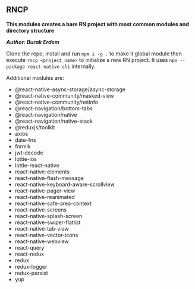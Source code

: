 ## RNCP

**This modules creates a bare RN project with most common modules and directory structure** 

***Author: Burak Erdem***

Clone the repo, install and run ``npm i -g .`` to make it global module then execute ``rncp <project_name>`` to initialize a new RN project. It uses ``npx --package react-native-cli`` internally.

Additional modules are: 

* @react-native-async-storage/async-storage
* @react-native-community/masked-view
* @react-native-community/netinfo
* @react-navigation/bottom-tabs
* @react-navigation/native
* @react-navigation/native-stack
* @reduxjs/toolkit
* axios
* date-fns
* formik
* jwt-decode
* lottie-ios
* lottie-react-native
* react-native-elements
* react-native-flash-message
* react-native-keyboard-aware-scrollview
* react-native-pager-view
* react-native-reanimated
* react-native-safe-area-context
* react-native-screens
* react-native-splash-screen
* react-native-swiper-flatlist
* react-native-tab-view
* react-native-vector-icons
* react-native-webview
* react-query
* react-redux
* redux
* redux-logger
* redux-persist
* yup
